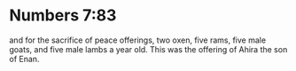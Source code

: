 # Numbers 7:83

and for the sacrifice of peace offerings, two oxen, five rams, five male goats, and five male lambs a year old. This was the offering of Ahira the son of Enan.
